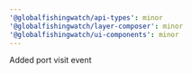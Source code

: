 ```yaml
---
'@globalfishingwatch/api-types': minor
'@globalfishingwatch/layer-composer': minor
'@globalfishingwatch/ui-components': minor
---
```


Added port visit event
